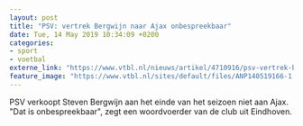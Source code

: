 ```yaml
---
layout: post
title: "PSV: vertrek Bergwijn naar Ajax onbespreekbaar"
date: Tue, 14 May 2019 10:34:09 +0200
categories: 
- sport 
- voetbal 
externe_link: "https://www.vtbl.nl/nieuws/artikel/4710916/psv-vertrek-bergwijn-naar-ajax-onbespreekbaar"
feature_image: "https://www.vtbl.nl/sites/default/files/ANP140519166-1.jpg"
---
```


PSV verkoopt Steven Bergwijn aan het einde van het seizoen niet aan Ajax. "Dat is onbespreekbaar", zegt een woordvoerder van de club uit Eindhoven.
